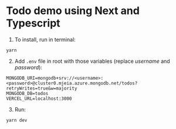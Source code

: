 # Todo demo using Next and Typescript

1. To install, run in terminal:

```
yarn
```

2. Add `.env` file in root with those variables (replace _username_ and _password_):

```
MONGODB_URI=mongodb+srv://<username>:<password>@cluster0.mjeia.azure.mongodb.net/todos?retryWrites=true&w=majority
MONGODB_DB=todos
VERCEL_URL=localhost:3000
```

3. Run:

```
yarn dev
```
